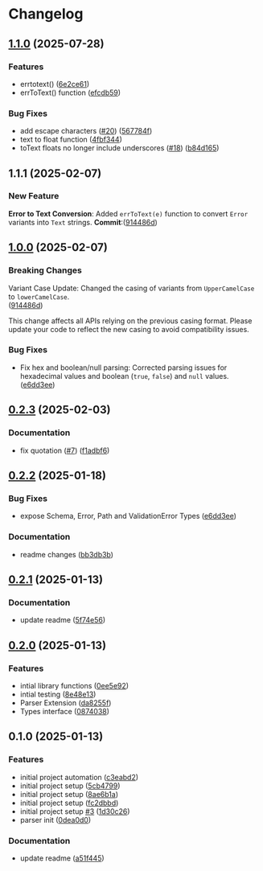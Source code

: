 # Changelog

## [1.1.0](https://github.com/Demali-876/json/compare/v1.0.0...v1.1.0) (2025-07-28)


### Features

* errtotext() ([6e2ce61](https://github.com/Demali-876/json/commit/6e2ce6113130d42985fc4ede071f5c5fe491febd))
* errToText() function ([efcdb59](https://github.com/Demali-876/json/commit/efcdb59612ae7ef2ba1e79f6b2d786fe0495317c))


### Bug Fixes

* add escape characters ([#20](https://github.com/Demali-876/json/issues/20)) ([567784f](https://github.com/Demali-876/json/commit/567784ff75dd8d71785a10c0831e55038e5a226b))
* text to float function ([4fbf344](https://github.com/Demali-876/json/commit/4fbf34446c19540e33a522069585ee4cf53dd353))
* toText floats no longer include underscores ([#18](https://github.com/Demali-876/json/issues/18)) ([b84d165](https://github.com/Demali-876/json/commit/b84d165a76653eaeeb492ecda771da21d31f5edc))

## 1.1.1 (2025-02-07)

### New Feature

  **Error to Text Conversion**: Added `errToText(e)` function to convert `Error` variants into `Text` strings.
  **Commit**:([914486d](https://github.com/Demali-876/json/commit/efcdb59612ae7ef2ba1e79f6b2d786fe0495317c))  

## [1.0.0](https://github.com/Demali-876/json/compare/v0.2.3...v1.0.0) (2025-02-07)

### Breaking Changes
  Variant Case Update: Changed the casing of variants from `UpperCamelCase` to `lowerCamelCase`.  
  ([914486d](https://github.com/Demali-876/json/commit/914486d914486d914486d914486d914486d9144))  
  
  This change affects all APIs relying on the previous casing format. Please update your code to reflect the new casing to avoid compatibility issues.

### Bug Fixes
* Fix hex and boolean/null parsing: Corrected parsing issues for hexadecimal values and boolean (`true`, `false`) and `null` values.  
  ([e6dd3ee](https://github.com/Demali-876/json/commit/e6dd3eef135219ebb60ee51b2c22324572e5bbfd))

## [0.2.3](https://github.com/Demali-876/json/compare/v0.2.2...v0.2.3) (2025-02-03)

### Documentation

* fix quotation ([#7](https://github.com/Demali-876/json/issues/7)) ([f1adbf6](https://github.com/Demali-876/json/commit/f1adbf6bbda6d08c2bde5896eda7a439123e0318))

## [0.2.2](https://github.com/Demali-876/json/compare/v0.2.1...v0.2.2) (2025-01-18)


### Bug Fixes

* expose Schema, Error, Path and ValidationError Types ([e6dd3ee](https://github.com/Demali-876/json/commit/e6dd3eef135219ebb60ee51b2c22324572e5bbfd))


### Documentation

* readme changes ([bb3db3b](https://github.com/Demali-876/json/commit/bb3db3b0bf658c01c5b3883e9bfcce650d129f4a))

## [0.2.1](https://github.com/Demali-876/json/compare/v0.2.0...v0.2.1) (2025-01-13)


### Documentation

* update readme ([5f74e56](https://github.com/Demali-876/json/commit/5f74e561c8cc673cb08c0c6c5a77e6820cc8c6d2))

## [0.2.0](https://github.com/Demali-876/json/compare/v0.1.0...v0.2.0) (2025-01-13)


### Features

* intial library functions ([0ee5e92](https://github.com/Demali-876/json/commit/0ee5e92ab444dfe5ac4856cbe7f4c1cf6797ca49))
* intial testing ([8e48e13](https://github.com/Demali-876/json/commit/8e48e1356b01dda7d51ec4b445222449ad7a3cbe))
* Parser Extension ([da8255f](https://github.com/Demali-876/json/commit/da8255f283d1d6b0362a1d0d46d27d29bb4c3388))
* Types interface ([0874038](https://github.com/Demali-876/json/commit/087403844fce5c1dbb7c86bcb70922ebb7da1d35))

## 0.1.0 (2025-01-13)


### Features

* initial project automation ([c3eabd2](https://github.com/Demali-876/json/commit/c3eabd205b8426e19dbc6d88e3b0d6c268b66539))
* initial project setup ([5cb4799](https://github.com/Demali-876/json/commit/5cb479976dbbaa570bcd90e420c861caa3ef3e02))
* initial project setup ([8ae6b1a](https://github.com/Demali-876/json/commit/8ae6b1a0bc8f665e9930a285b495d3161118348b))
* initial project setup ([fc2dbbd](https://github.com/Demali-876/json/commit/fc2dbbdc3d1cece23c5954dff6054e73950660d8))
* initial project setup [#3](https://github.com/Demali-876/json/issues/3) ([1d30c26](https://github.com/Demali-876/json/commit/1d30c26dad1459238769bf290bd869c9a8e43478))
* parser init ([0dea0d0](https://github.com/Demali-876/json/commit/0dea0d037d8765b743f1ddd39f78a9928a60433f))


### Documentation

* update readme ([a51f445](https://github.com/Demali-876/json/commit/a51f445ee8ca8bbc01a677d302d7841830ef89f5))
